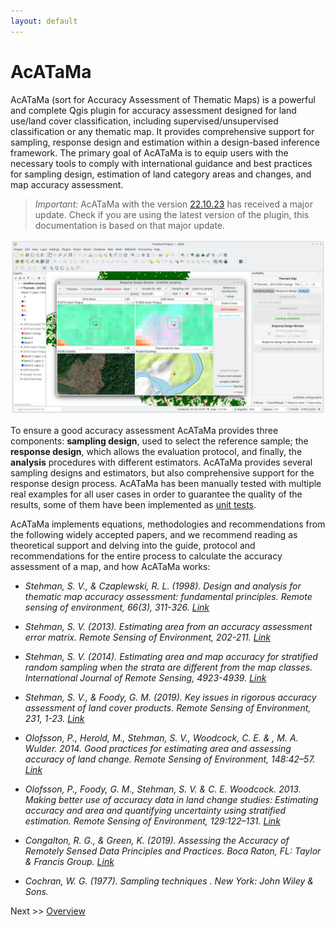 ```yaml
---
layout: default
---
```


# AcATaMa

AcATaMa (sort for Accuracy Assessment of Thematic Maps) is a powerful and complete Qgis plugin for accuracy assessment 
designed for land use/land cover classification, including supervised/unsupervised classification or any thematic map. 
It provides comprehensive support for sampling, response design and estimation within a design-based inference framework. 
The primary goal of AcATaMa is to equip users with the necessary tools to comply with international guidance and best 
practices for sampling design, estimation of land category areas and changes, and map accuracy assessment.

> *Important:* AcATaMa with the version [22.10.23](https://github.com/SMByC/AcATaMa/releases/tag/22.10.23) has received 
> a major update. Check if you are using the latest version of the plugin, this documentation is based on that major update.

![](img/overview.webp)

To ensure a good accuracy assessment AcATaMa provides three components: **sampling design**, used to select the reference 
sample; the **response design**, which allows the evaluation protocol, and finally, the **analysis** procedures with 
different estimators. AcATaMa provides several sampling designs and estimators, but also comprehensive support for the 
response design process. AcATaMa has been manually tested with multiple real examples for all user cases in order to 
guarantee the quality of the results, some of them have been implemented as 
[unit tests](https://github.com/SMByC/AcATaMa/actions/workflows/tests.yml).

AcATaMa implements equations, methodologies and recommendations from the following widely accepted papers, 
and we recommend reading as theoretical support and delving into the guide, protocol and recommendations for the entire 
process to calculate the accuracy assessment of a map, and how AcATaMa works:

+ *Stehman, S. V., & Czaplewski, R. L. (1998). Design and analysis for thematic map accuracy assessment: fundamental principles. Remote sensing of environment, 66(3), 311-326. [Link](https://doi.org/10.1016/S0034-4257(98)00010-8)*

+ *Stehman, S. V. (2013). Estimating area from an accuracy assessment error matrix. Remote Sensing of Environment, 202-211. [Link](https://doi:10.1016/j.rse.2013.01.016)*

+ *Stehman, S. V. (2014). Estimating area and map accuracy for stratified random sampling when the strata are different from the map classes. International Journal of Remote Sensing, 4923-4939. [Link](https://doi.org/10.1080/01431161.2014.930207)*

+ *Stehman, S. V., & Foody, G. M. (2019). Key issues in rigorous accuracy assessment of land cover products. Remote Sensing of Environment, 231, 1-23. [Link](https://doi.org/10.1016/j.rse.2019.05.018)*

+ *Olofsson, P., Herold, M., Stehman, S. V., Woodcock, C. E. & , M. A. Wulder. 2014. Good practices for estimating area and assessing accuracy of land change. Remote Sensing of Environment, 148:42–57. [Link](https://www.sciencedirect.com/science/article/pii/S0034425714000704)*

+ *Olofsson, P., Foody, G. M., Stehman, S. V. & C. E. Woodcock. 2013. Making better use of accuracy data in land change studies: Estimating accuracy and area and quantifying uncertainty using stratified estimation. Remote Sensing of Environment, 129:122–131. [Link](https://www.sciencedirect.com/science/article/pii/S0034425712004191?via%3Dihub)*

+ *Congalton, R. G., & Green, K. (2019). Assessing the Accuracy of Remotely Sensed Data Principles and Practices. Boca Raton, FL: Taylor & Francis Group. [Link](https://doi.org/10.1201/9780429052729)*

+ *Cochran, W. G. (1977). Sampling techniques . New York: John Wiley & Sons.*

Next >> [Overview](./overview)
